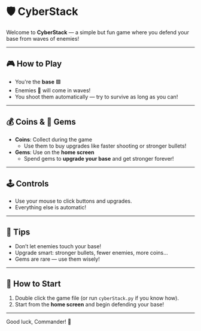# 🛡️ CyberStack

Welcome to **CyberStack** — a simple but fun game where you defend your base from waves of enemies!

---

## 🎮 How to Play

- You're the **base** 🟩  
- Enemies 🔴 will come in waves!  
- You shoot them automatically — try to survive as long as you can!

---

## 💰 Coins & 💎 Gems

- **Coins**: Collect during the game  
  - Use them to buy upgrades like faster shooting or stronger bullets!
- **Gems**: Use on the **home screen**  
  - Spend gems to **upgrade your base** and get stronger forever!

---

## 🕹️ Controls

- Use your mouse to click buttons and upgrades.  
- Everything else is automatic!

---

## 🧠 Tips

- Don’t let enemies touch your base!  
- Upgrade smart: stronger bullets, fewer enemies, more coins...  
- Gems are rare — use them wisely!

---

## 🚀 How to Start

1. Double click the game file (or run `cyberStack.py` if you know how).  
2. Start from the **home screen** and begin defending your base!

---

Good luck, Commander! 💪
